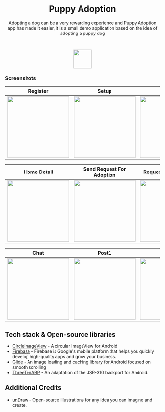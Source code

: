 <h1 align="center">Puppy Adoption</h1>

<p align="center">  
Adopting a dog can be a very rewarding experience and Puppy Adoption app has made it easier, It is a small demo application based on the idea of adopting a puppy dog
</p>
</br>

<p align="center">
<img src="https://user-images.githubusercontent.com/52043419/112720085-543ee480-8f22-11eb-8eb7-c924b7db67c0.png" width=60 height=60/>
</p>



### Screenshots

 Register                             | Setup                                        | Home 			                    | Filter Results
:------------------------------------------:|:-------------------------------------------:|:-----------------------------------------------:|:----------------------------------------:
 <img src="https://user-images.githubusercontent.com/52043419/112719882-58b6cd80-8f21-11eb-903b-a4955d7ea2fa.png" width="200"> | <img src="https://user-images.githubusercontent.com/52043419/112719878-56547380-8f21-11eb-85d2-9be19ab8c964.png" width="200">  |<img src="https://user-images.githubusercontent.com/52043419/112719874-53598300-8f21-11eb-8109-f0b9aa7a7f58.png" width="200">|<img src="https://user-images.githubusercontent.com/52043419/115717270-a2b39780-a397-11eb-8c7a-dffda28cbdf4.png" width="200">

  Home Detail                      |  Send Request For Adoption                           | Requests For Adoption                       | Accepted Requests
:-----------------------------------------:|:--------------------------------------------:|:-----------------------------------------------:|:-------------------------------------:
 <img src="https://user-images.githubusercontent.com/52043419/112719873-52285600-8f21-11eb-8e67-1c477572406e.png" width="200">| <img src="https://user-images.githubusercontent.com/52043419/112719880-5785a080-8f21-11eb-8f55-4cdc3ec984db.png" width="200">|<img src="https://user-images.githubusercontent.com/52043419/112719883-594f6400-8f21-11eb-98d2-e52907b5ce12.png" width="200">|<img src="https://user-images.githubusercontent.com/52043419/115715174-857dc980-a395-11eb-9298-0bd4deb00871.png" width="200">
 
  Chat                           | Post1                             | Post2                       | Profile
:-----------------------------------------:|:--------------------------------------------:|:-----------------------------------------------:|:-------------------------------------:
 <img src="https://user-images.githubusercontent.com/52043419/115715298-a0e8d480-a395-11eb-9cd3-0e7c7abb3917.png" width="200">| <img src="https://user-images.githubusercontent.com/52043419/112719870-518fbf80-8f21-11eb-9318-859ccdb0409e.png" width="200">|<img src="https://user-images.githubusercontent.com/52043419/112719872-518fbf80-8f21-11eb-9992-cb2f507a18b5.png" width="200">|<img src="https://user-images.githubusercontent.com/52043419/115715674-0046e480-a396-11eb-86e7-3627718366fd.png" width="200">
 
## Tech stack & Open-source libraries
- [CircleImageView](https://github.com/hdodenhof/CircleImageView) - A circular ImageView for Android
- [Firebase](https://firebase.google.com/) - Firebase is Google's mobile platform that helps you quickly develop high-quality apps and grow your business.
- [Glide](https://github.com/bumptech/glide) - An image loading and caching library for Android focused on smooth scrolling
- [ThreeTenABP](https://github.com/JakeWharton/ThreeTenABP) - An adaptation of the JSR-310 backport for Android.

## Additional Credits
- [unDraw](https://undraw.co/) - Open-source illustrations for any idea you can imagine and create.
